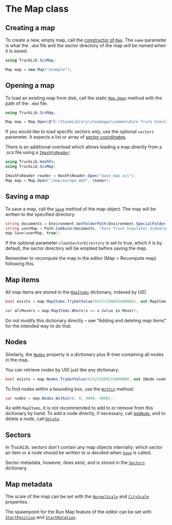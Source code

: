 # The Map class

## Creating a map
To create a new, empty map, call the [constructor of `Map`](xref:TruckLib.ScsMap.Map.%23ctor*).
The `name` parameter is what the `.mbd` file and the sector directory of the map will be named when it is saved.

```cs
using TruckLib.ScsMap;

Map map = new Map("example");
```

## Opening a map
To load an existing map from disk, call the static [`Map.Open`](xref:TruckLib.ScsMap.Map.Open*) method with
the path of the `.mbd` file.

```cs
using TruckLib.ScsMap;

Map map = Map.Open(@"E:\SteamLibrary\steamapps\common\Euro Truck Simulator 2\extracted\map\europe.mbd");
```

If you would like to load specific sectors only, use the optional `sectors` parameter.
It expects a list or array of [sector coordinates](xref:TruckLib.ScsMap.SectorCoordinate).

There is an additional overload which allows loading a map directly from a .scs file using a
[`IHashFsReader`](~/docs/TruckLib.HashFs/hashfs.md): 

```cs
using TruckLib.HashFs;
using TruckLib.ScsMap;

IHashFsReader reader = HashFsReader.Open("base_map.scs");
Map map = Map.Open("/map/europe.mbd", reader);
```

## Saving a map
To save a map, call the [`Save`](xref:TruckLib.ScsMap.Map.Save*) method of the map object. The map will be
written to the specified directory.

```cs
string documents = Environment.GetFolderPath(Environment.SpecialFolder.MyDocuments);
string userMap = Path.Combine(documents, "Euro Truck Simulator 2/mod/user_map/map/");
map.Save(userMap, true);
```

If the optional parameter `cleanSectorDirectory` is set to true, which it is by default, the sector directory
will be emptied before saving the map.

Remember to recompute the map in the editor (Map > Recompute map) following this.

## Map items
All map items are stored in the [`MapItems`](xref:TruckLib.ScsMap.Map.MapItems) dictionary, indexed by UID.

```cs
bool exists = map.MapItems.TryGetValue(0x521CD80FA4000001, out MapItem item);

var allMovers = map.MapItems.Where(x => x.Value is Mover);
```

Do not modify this dictionary directly &ndash; see "Adding and deleting map items" for the intended way to do that.

## Nodes
Similarly, the [`Nodes`](xref:TruckLib.ScsMap.Map.Nodes) property is a dictionary plus R-tree containing all nodes in the map.

You can retrieve nodes by UID just like any dictionary:

```cs
bool exists = map.Nodes.TryGetValue(0x521CD80C53000000, out INode node);
```

To find nodes within a bounding box, use the [`Within`](xref:TruckLib.ScsMap.Collections.NodeDictionary.Within*) method:

```cs
var nodes = map.Nodes.Within(0, 0, 4000, 4000);
```

As with `MapItems`, it is not recommended to add to or remove from this dictionary by hand.
To add a node directly, if necessary, call [`AddNode`](xref:TruckLib.ScsMap.Map.AddNode*), and to
delete a node, call [`Delete`](xref:TruckLib.ScsMap.Map.Delete(TruckLib.ScsMap.INode)).

## Sectors
In TruckLib, sectors don't contain any map objects internally: which sector an item or a node should be written
to is decided when [`Save`](xref:TruckLib.ScsMap.Map.Save*) is called.

Sector metadata, however, does exist, and is stored in the [`Sectors`](xref:TruckLib.ScsMap.Map.Sectors) dictionary.

## Map metadata
The scale of the map can be set with the [`NormalScale`](xref:TruckLib.ScsMap.Map.NormalScale) and
[`CityScale`](xref:TruckLib.ScsMap.Map.CityScale) properties.

The spawnpoint for the Run Map feature of the editor can be set with [`StartPosition`](xref:TruckLib.ScsMap.Map.StartPosition)
and [`StartRotation`](xref:TruckLib.ScsMap.Map.StartRotation).